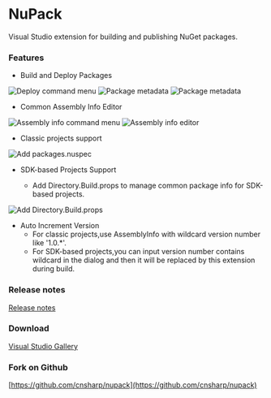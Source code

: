 # NuPack
Visual Studio extension for building and publishing NuGet packages.

### Features
* Build and Deploy Packages

![Deploy command menu](https://raw.githubusercontent.com/cnsharp/nupack/master/screenshots/2.x/DeployCommandMenu.png)
![Package metadata](https://raw.githubusercontent.com/cnsharp/nupack/master/screenshots/2.x/PackageMetadataDialog.png)
![Package metadata](https://raw.githubusercontent.com/cnsharp/nupack/master/screenshots/2.x/DeployDialog.png)

* Common Assembly Info Editor

![Assembly info command menu](https://raw.githubusercontent.com/cnsharp/nupack/master/screenshots/2.x/AssemblyInfoCommandMenu.png)
![Assembly info editor](https://raw.githubusercontent.com/cnsharp/nupack/master/screenshots/2.x/AssemblyInfoDialog.png)

* Classic projects support

![Add packages.nuspec](https://raw.githubusercontent.com/cnsharp/nupack/master/screenshots/2.x/NuspecCommandMenu.png)

* SDK-based Projects Support

	* Add Directory.Build.props to manage common package info for SDK-based projects.

![Add Directory.Build.props](https://raw.githubusercontent.com/cnsharp/nupack/master/screenshots/2.x/DirectoryBuildPropsCommandMenu.png)

* Auto Increment Version
	* For classic projects,use AssemblyInfo with wildcard version number like '1.0.*'.
	* For SDK-based projects,you can input version number contains wildcard in the dialog and then it will be replaced by this extension during build.

### Release notes

[Release notes](https://raw.githubusercontent.com/cnsharp/nupack/master/src/release_notes.txt)

### Download

[Visual Studio Gallery](https://marketplace.visualstudio.com/items?itemName=CnSharpStudio.NuPack)

### Fork on Github
[https://github.com/cnsharp/nupack](https://github.com/cnsharp/nupack)
 
